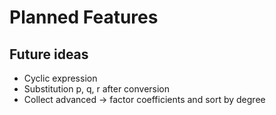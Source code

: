 # Planned Features

## Future ideas
- Cyclic expression
- Substitution p, q, r after conversion
- Collect advanced -> factor coefficients and sort by degree
